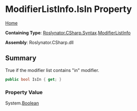 # ModifierListInfo\.IsIn Property <a name="_Top"></a>

[Home](../../../../../README.md)

**Containing Type**: [Roslynator.CSharp.Syntax](../../README.md#_Top)\.[ModifierListInfo](../README.md#_Top)

**Assembly**: Roslynator\.CSharp\.dll

## Summary

True if the modifier list contains "in" modifier\.

```csharp
public bool IsIn { get; }
```

### Property Value

System\.[Boolean](https://docs.microsoft.com/en-us/dotnet/api/system.boolean)

